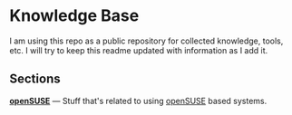 # Knowledge Base
I am using this repo as a public repository for collected knowledge, tools, etc. I will try to keep this readme updated with information as I add it.

## Sections
**[openSUSE](openSUSE)** — Stuff that's related to using [openSUSE](https://www.opensuse.org/) based systems.
